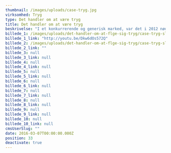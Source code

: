 ```yaml
---
thumbnail: /images/uploads/case-tryg.jpg
virksomhed: Tryg
type: Det handler om at være tryg
title: Det handler om at være tryg
beskrivelse: "I et konkurrerende og generisk marked, var det i 2012 nødvendigt for forsikringsselskabet Tryg at revitalisere deres position som den førende tryghedsleverandør i både Norge og Danmark. Vi har videreudviklet Trygs kendte platform, så det er muligt både at være emotionel, brandende og samtidig kommunikere konkrete forsikringsprodukter, når det er opgaven. Det handler egentlig ikke om forsikring."
billede_1: /images/uploads/det-handler-om-at-flge-sig-tryg/case-tryg-slide02.jpg
billede_1_link: "http://youtu.be/Dkw6dOs572Q"
billede_2: /images/uploads/det-handler-om-at-flge-sig-tryg/case-tryg-slide03.jpg
billede_2_link: ""
billede_3: null
billede_3_link: null
billede_4: null
billede_4_link: null
billede_5: null
billede_5_link: null
billede_6: null
billede_6_link: null
billede_7: null
billede_7_link: null
billede_8: null
billede_8_link: null
billede_9: null
billede_9_link: null
billede_10: null
billede_10_link: null
cmsUserSlug: ""
date: 2016-03-07T00:00:00.000Z
position: 33
deactivate: true
---
```


